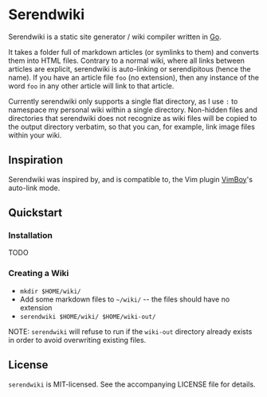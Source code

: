 # Serendwiki

Serendwiki is a static site generator / wiki compiler written in
[Go](https://golang.org).

It takes a folder full of markdown articles (or symlinks to them) and converts
them into HTML files. Contrary to a normal wiki, where all links between
articles are explicit, serendwiki is auto-linking or serendipitous (hence the
name). If you have an article file `foo` (no extension), then any instance of
the word `foo` in any other article will link to that article.

Currently serendwiki only supports a single flat directory, as I use `:` to
namespace my personal wiki within a single directory. Non-hidden files and
directories that serendwiki does not recognize as wiki files will be copied to
the output directory verbatim, so that you can, for example, link image files
within your wiki.


## Inspiration

Serendwiki was inspired by, and is compatible to, the Vim plugin
[VimBoy](https://morr.cc/keeping-a-personal-wiki/)'s auto-link mode.


## Quickstart

### Installation

TODO

### Creating a Wiki

- `mkdir $HOME/wiki/`
- Add some markdown files to `~/wiki/` -- the files should have no extension
- `serendwiki $HOME/wiki/ $HOME/wiki-out/`

NOTE: `serendwiki` will refuse to run if the `wiki-out` directory already exists
in order to avoid overwriting existing files.


## License

`serendwiki` is MIT-licensed. See the accompanying LICENSE file for details.
